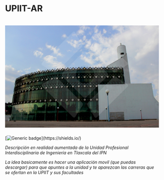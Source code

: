 # UPIIT-AR


![](/Sources/UPIIT.jpg)
=======


[![Generic badge](https://img.shields.io/badge/Made%20with-CSharp-rgb(1,143,204).svg)](https://shields.io/)

_Descripción en realidad aumentada de la Unidad Profesional Interdisciplinaria de Ingeniería en Tlaxcala del IPN_

_La idea basicamente es hacer una aplicación movil (que puedas descargar) para que apuntes a la unidad y te aparezcan las carreras que se ofertan en la UPIIT y sus facultades_
